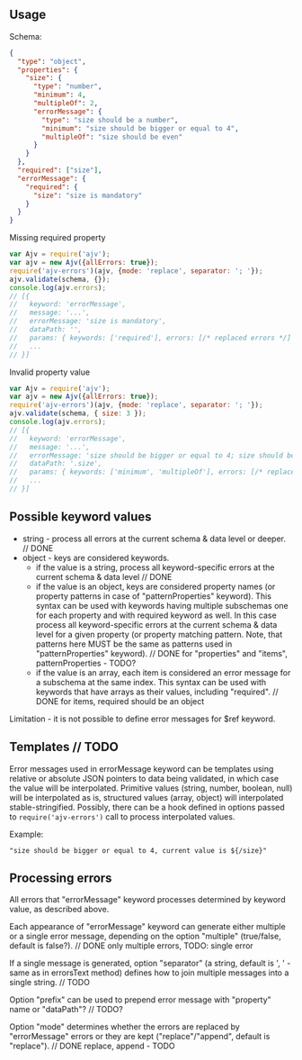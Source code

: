 

## Usage

Schema:

```json
{
  "type": "object",
  "properties": {
    "size": {
      "type": "number",
      "minimum": 4,
      "multipleOf": 2,
      "errorMessage": {
        "type": "size should be a number",
        "minimum": "size should be bigger or equal to 4",
        "multipleOf": "size should be even"
      }
    }
  },
  "required": ["size"],
  "errorMessage": {
    "required": {
      "size": "size is mandatory"
    }
  }
}
```


Missing required property

```javascript
var Ajv = require('ajv');
var ajv = new Ajv({allErrors: true});
require('ajv-errors')(ajv, {mode: 'replace', separator: '; '});
ajv.validate(schema, {});
console.log(ajv.errors);
// [{
//   keyword: 'errorMessage',
//   message: '...',
//   errorMessage: 'size is mandatory',
//   dataPath: '',
//   params: { keywords: ['required'], errors: [/* replaced errors */] }
//   ...
// }]
```


Invalid property value

```javascript
var Ajv = require('ajv');
var ajv = new Ajv({allErrors: true});
require('ajv-errors')(ajv, {mode: 'replace', separator: '; '});
ajv.validate(schema, { size: 3 });
console.log(ajv.errors);
// [{
//   keyword: 'errorMessage',
//   message: '...',
//   errorMessage: 'size should be bigger or equal to 4; size should be even',
//   dataPath: '.size',
//   params: { keywords: ['minimum', 'multipleOf'], errors: [/* replaced errors */] }
//   ...
// }]
```


## Possible keyword values

- string - process all errors at the current schema & data level or deeper. // DONE
- object - keys are considered keywords.
  - if the value is a string, process all keyword-specific errors at the current schema & data level // DONE
  - if the value is an object, keys are considered property names (or property patterns in case of "patternProperties" keyword). This syntax can be used with keywords having multiple subschemas one for each property and with required keyword as well. In this case process all keyword-specific errors at the current schema & data level for a given property (or property matching pattern. Note, that patterns here MUST be the same as patterns used in "patternProperties" keyword). // DONE for "properties" and "items", patternProperties - TODO?
  - if the value is an array, each item is considered an error message for a subschema at the same index. This syntax can be used with keywords that have arrays as their values, including "required". // DONE for items, required should be an object

Limitation - it is not possible to define error messages for $ref keyword.


## Templates // TODO

Error messages used in errorMessage keyword can be templates using relative or absolute JSON pointers to data being validated, in which case the value will be interpolated. Primitive values (string, number, boolean, null) will be interpolated as is, structured values (array, object) will interpolated stable-stringified. Possibly, there can be a hook defined in options passed to `require('ajv-errors')` call to process interpolated values.

Example:

```
"size should be bigger or equal to 4, current value is ${/size}"
```


## Processing errors

All errors that "errorMessage" keyword processes determined by keyword value, as described above.

Each appearance of "errorMessage" keyword can generate either multiple or a single error message, depending on the option "multiple" (true/false, default is false?).  // DONE only multiple errors, TODO: single error

If a single message is generated, option "separator" (a string, default is ', ' - same as in errorsText method) defines how to join multiple messages into a single string. // TODO

Option "prefix" can be used to prepend error message with "property" name or "dataPath"? // TODO?

Option "mode" determines whether the errors are replaced by "errorMessage" errors or they are kept ("replace"/"append", default is "replace"). // DONE replace, append - TODO
